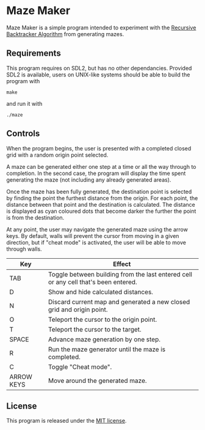 # Maze Maker

Maze Maker is a simple program intended to experiment with the [Recursive Backtracker Algorithm](https://en.wikipedia.org/wiki/Maze_generation_algorithm) from generating mazes.

## Requirements

This program requires on SDL2, but has no other dependancies. Provided SDL2 is available, users on UNIX-like systems should be able to build the program with

```
make
```

and run it with

```
./maze
```

## Controls

When the program begins, the user is presented with a completed closed grid with a random origin point selected.

A maze can be generated either one step at a time or all the way through to completion. In the second case, the program will display the time spent generating the maze (not including any already generated areas).

Once the maze has been fully generated, the destination point is selected by finding the point the furthest distance from the origin. For each point, the distance between that point and the destination is calculated. The distance is displayed as cyan coloured dots that become darker the further the point is from the destination.

At any point, the user may navigate the generated maze using the arrow keys. By default, walls will prevent the cursor from moving in a given direction, but if "cheat mode" is activated, the user will be able to move through walls.

| Key        | Effect |
| ---------- | ------ |
| TAB        | Toggle between building from the last entered cell or any cell that's been entered. |
|  D         | Show and hide calculated distances. |
|  N         | Discard current map and generated a new closed grid and origin point. |
|  O         | Teleport the cursor to the origin point. |
|  T         | Teleport the cursor to the target. |
| SPACE      | Advance maze generation by one step. |
|  R         | Run the maze generator until the maze is completed. |
|  C         | Toggle "Cheat mode". |
| ARROW KEYS | Move around the generated maze. |

## License

This program is released under the [MIT license](https://opensource.org/licenses/MIT).
